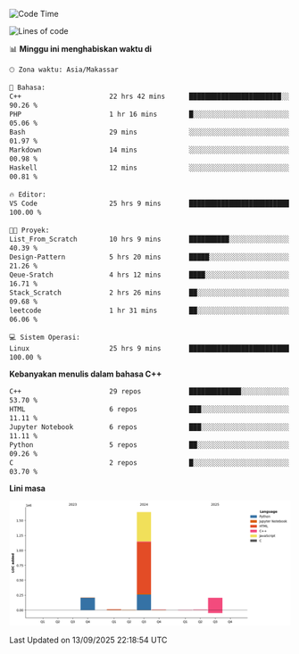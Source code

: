 <!--START_SECTION:waka-->
![Code Time](http://img.shields.io/badge/Code%20Time-476%20hrs%2019%20mins-blue)

![Lines of code](https://img.shields.io/badge/Sejak%20Hello%20World%20aku%20telah%20menulis-2.1%20million%20baris%20kode-blue)

📊 **Minggu ini menghabiskan waktu di** 

```text
🕑︎ Zona waktu: Asia/Makassar

💬 Bahasa: 
C++                      22 hrs 42 mins      ███████████████████████░░   90.26 % 
PHP                      1 hr 16 mins        █░░░░░░░░░░░░░░░░░░░░░░░░   05.06 % 
Bash                     29 mins             ░░░░░░░░░░░░░░░░░░░░░░░░░   01.97 % 
Markdown                 14 mins             ░░░░░░░░░░░░░░░░░░░░░░░░░   00.98 % 
Haskell                  12 mins             ░░░░░░░░░░░░░░░░░░░░░░░░░   00.81 % 

🔥 Editor: 
VS Code                  25 hrs 9 mins       █████████████████████████   100.00 % 

🐱‍💻 Proyek: 
List_From_Scratch        10 hrs 9 mins       ██████████░░░░░░░░░░░░░░░   40.39 % 
Design-Pattern           5 hrs 20 mins       █████░░░░░░░░░░░░░░░░░░░░   21.26 % 
Qeue-Sratch              4 hrs 12 mins       ████░░░░░░░░░░░░░░░░░░░░░   16.71 % 
Stack_Scratch            2 hrs 26 mins       ██░░░░░░░░░░░░░░░░░░░░░░░   09.68 % 
leetcode                 1 hr 31 mins        ██░░░░░░░░░░░░░░░░░░░░░░░   06.06 % 

💻 Sistem Operasi: 
Linux                    25 hrs 9 mins       █████████████████████████   100.00 % 
```

**Kebanyakan menulis dalam bahasa C++** 

```text
C++                      29 repos            █████████████░░░░░░░░░░░░   53.70 % 
HTML                     6 repos             ███░░░░░░░░░░░░░░░░░░░░░░   11.11 % 
Jupyter Notebook         6 repos             ███░░░░░░░░░░░░░░░░░░░░░░   11.11 % 
Python                   5 repos             ██░░░░░░░░░░░░░░░░░░░░░░░   09.26 % 
C                        2 repos             █░░░░░░░░░░░░░░░░░░░░░░░░   03.70 % 
```



**Lini masa**

![Lines of Code chart](https://raw.githubusercontent.com/yusuf601/yusuf601/main/assets/bar_graph.png)


 Last Updated on 13/09/2025 22:18:54 UTC
<!--END_SECTION:waka-->

